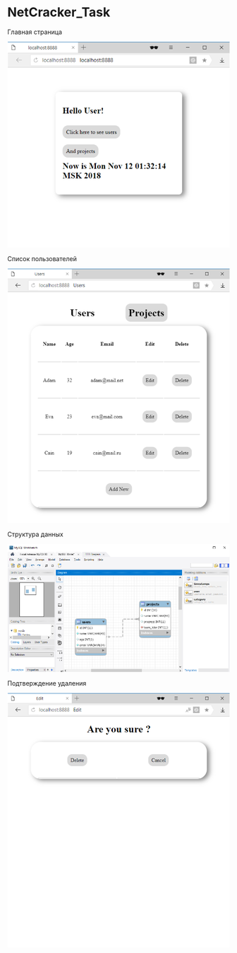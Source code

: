 # NetCracker_Task
Главная страница

![Иллюстрация к проекту](https://github.com/yanpoz/NetCracker_Task/blob/master/index.png)

Список пользователей

![Иллюстрация к проекту](https://github.com/yanpoz/NetCracker_Task/blob/master/Users.png)

Структура данных

![Иллюстрация к проекту](https://github.com/yanpoz/NetCracker_Task/blob/master/MySQL%20Workbench%2012.11.2018%201_30_54.png)

Подтверждение удаления

![Иллюстрация к проекту](https://github.com/yanpoz/NetCracker_Task/blob/master/Delete.png)
